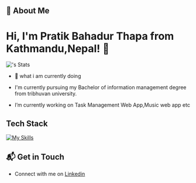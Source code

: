 
## 🚀 About Me
# Hi, I'm Pratik Bahadur Thapa from Kathmandu,Nepal! 👋


![<username>'s Stats](https://github-readme-stats.vercel.app/api?username=whoispratik&theme=vue-dark&show_icons=true&hide_border=true&count_private=true)

- 🔭 what i am currently doing
 - I'm currently pursuing my Bachelor of information management degree from tribhuvan university.

-  I’m currently working on Task Management Web App,Music web app etc

## Tech Stack
[![My Skills](https://skillicons.dev/icons?i=js,html,css,vue,firebase,python,php,mysql)](https://skillicons.dev)

## 📬 Get in Touch

- Connect with me on [Linkedin](https://www.linkedin.com/in/pratik-bahadur-thapa-b9964919a/)


